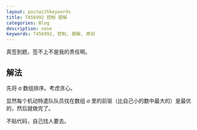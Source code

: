 ```yaml
---
layout: postwithkeywords
title: T456992 控制 题解
categories: Blog
description: none
keywords: T456992, 控制, 题解, 原创
---
```


真签到题，签不上不是我的责任啊。

## 解法

先将 $a$ 数组排序。考虑贪心。

显然每个机动特遣队队员找在数组 $a$ 里的前驱（比自己小的数中最大的）是最优的，然后就做完了。

不贴代码，自己找人要去。
